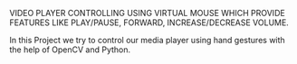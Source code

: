 VIDEO PLAYER CONTROLLING USING VIRTUAL MOUSE  WHICH PROVIDE FEATURES LIKE PLAY/PAUSE, FORWARD, INCREASE/DECREASE VOLUME.





In this Project we try to control our media player using hand gestures with the help of OpenCV and Python.
